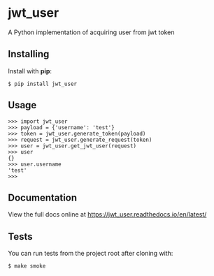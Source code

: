 jwt_user
=====

A Python implementation of acquiring user from jwt token 

Installing
----------

Install with **pip**:

    $ pip install jwt_user


Usage
-----

    >>> import jwt_user
    >>> payload = {'username': 'test'}
    >>> token = jwt_user.generate_token(payload)
    >>> request = jwt_user.generate_request(token)
    >>> user = jwt_user.get_jwt_user(request)
    >>> user
    {}
    >>> user.username
    'test'
    >>> 

Documentation
-------------

View the full docs online at https://jwt_user.readthedocs.io/en/latest/


Tests
-----

You can run tests from the project root after cloning with:

    $ make smoke